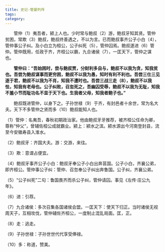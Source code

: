 ```yaml
---
title: 史记-管晏列传
tags: 
category: 
---
```


　　管仲（1）夷吾者，颍上人也。少时常与鲍叔（2）游，鲍叔牙知其贤。管仲贫困，常欺（3）鲍叔，鲍叔终善遇之，不以为言。已而鲍叔事齐公子小白（4），管仲事公子纠。及小白立为桓公，公子纠死（5），管仲囚焉。鲍叔遂进（6）管仲。管仲既用，任政于齐，齐桓公以霸，九合诸侯（7），一匡天下，管仲之谋也。

　　**管仲曰：“吾始困时，尝与鲍叔贾，分财利多自与，鲍叔不以我为贪，知我贫也。吾尝为鲍叔谋事而更穷困，鲍叔不以我为愚，知时有利不利也。吾尝三仕三见逐于君，鲍叔不以我为不肖，知我不遭时也。吾尝三战三走（8），鲍叔不以我怯，知我有老母也。公子纠败，召忽死之，吾幽囚受辱，鲍叔不以我为无耻，知我不羞小节而耻功名不显于天下也。生我者父母，知我者鲍子也。”**

　　鲍叔既进管仲，以身下之。子孙世禄（9）于齐，有封邑者十余世，常为名大夫。天下不多管仲之贤而多（10）鲍叔能知人也。

（1）管仲：名夷吾，春秋初期政治家。他由鲍叔牙牙推荐，被齐桓公任命为卿，尊称“仲父”，曾辅佐桓公成就霸业。颍上：颍水之滨。颍水源出今河南登封县，流至今安徽寿县入淮水。

（2）鲍叔牙：齐国大夫。游：交游，来往。

（3）欺：意谓占便宜。

（4）鲍叔牙事齐公子小白：鲍叔牙奉公子小白出奔莒国。公子小白，齐襄公弟，即齐桓公。管仲事公子纠：管仲、召忽奉公子纠出奔鲁国。公子纠，齐襄公弟。

（5）“公子纠死”二句：鲁国畏齐而杀公子纠，管仲请囚。事见《左传·庄公九年》。

（6）进：引荐。

（7）九合诸侯：多次召集各国诸侯会盟。一匡天下：使天下归正。当时诸侯无视周天子，互相攻伐，管仲辅佐齐桓公，一度制止混乱局面。匡，正。

（8）走：逃走。

（9）子孙世禄：子孙世世代代享受俸禄。

（10）多：称道，赞美。
